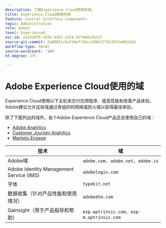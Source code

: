 ```yaml
---
description: 了解Experience Cloud使用的域。
title: Experience Cloud使用的域
feature: Central Interface Components
topic: Administration
role: Admin
level: Experienced
exl-id: a15918f0-c03b-4d32-a254-47f46023b127
source-git-commit: 2a80851c0a7d4ef7dbcc2565177b239f3e063164
workflow-type: tm+mt
source-wordcount: '104'
ht-degree: 17%

---
```


# Adobe Experience Cloud使用的域

Experience Cloud使用以下主机来交付应用程序、提高性能和改善产品体验。 Adobe建议允许这些域通过贵组织的网络或防火墙以获得最佳体验。

除了下面列出的域外，各个Adobe Experience Cloud产品还会使用自己的域：

* [Adobe Analytics](https://experienceleague.adobe.com/en/docs/analytics/technotes/domains)
* [Customer Journey Analytics](https://experienceleague.adobe.com/en/docs/analytics-platform/using/technotes/domains)
* [Marketo Engage](https://experienceleague.adobe.com/en/docs/marketo/using/getting-started/initial-setup/configure-protocols-for-marketo)

| 技术 | 域 |
| --- | --- |
| Adobe域 | `adobe.com`、`adobe.net`、`adobe.io` |
| Adobe Identity Management Service (IMS) | `adobelogin.com` |
| 字体 | `typekit.net` |
| 数据收集（针对产品性能和使用情况） | `adobedtm.com` |
| Gainsight（用于产品指导和帮助） | `esp.aptrinsic.com`、`esp-m.aptrinsic.com` |
